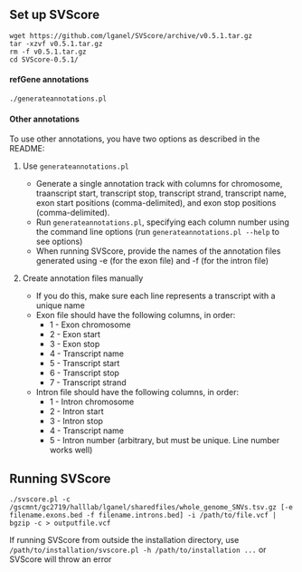 ## Set up SVScore
```
wget https://github.com/lganel/SVScore/archive/v0.5.1.tar.gz
tar -xzvf v0.5.1.tar.gz
rm -f v0.5.1.tar.gz
cd SVScore-0.5.1/
```

#### refGene annotations
`./generateannotations.pl`

#### Other annotations
To use other annotations, you have two options as described in the README:

1. Use `generateannotations.pl`
   * Generate a single annotation track with columns for chromosome, traanscript start, transcript stop, transcript strand, transcript name, exon start positions (comma-delimited), and exon stop positions (comma-delimited).
   * Run `generateannotations.pl`, specifying each column number using the command line options (run `generateannotations.pl --help` to see options)
   * When running SVScore, provide the names of the annotation files generated using -e (for the exon file) and -f (for the intron file)

2. Create annotation files manually
   * If you do this, make sure each line represents a transcript with a unique name
   * Exon file should have the following columns, in order:
     * 1 - Exon chromosome
     * 2 - Exon start
     * 3 - Exon stop
     * 4 - Transcript name
     * 5 - Transcript start
     * 6 - Transcript stop
     * 7 - Transcript strand
   * Intron file should have the following columns, in order:
     * 1 - Intron chromosome
     * 2 - Intron start
     * 3 - Intron stop
     * 4 - Transcript name
     * 5 - Intron number (arbitrary, but must be unique. Line number works well)

## Running SVScore
`./svscore.pl -c /gscmnt/gc2719/halllab/lganel/sharedfiles/whole_genome_SNVs.tsv.gz [-e filename.exons.bed -f filename.introns.bed] -i /path/to/file.vcf | bgzip -c > outputfile.vcf`

If running SVScore from outside the installation directory, use `/path/to/installation/svscore.pl -h /path/to/installation ...` or SVScore will throw an error
